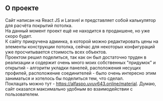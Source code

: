## О проекте
Сайт написан на React JS и Laravel и представляет собой калькулятор для расчёта покрытий потолка. \
На данный момент проект ещё не находится в продакшене, но уже скоро будет. \
К сайту прикручена админка, в которой можно редактировать цены на элементы конструкции потолка, сейчас для некоторых конфигураций уже просчитывается стоимость всех объектов. \
Проектом решил поделиться, так как он был достаточно труден в реализации и содержит очень много моих собственных "придумок" и открытий - алгоритм укладки панелей, расположения несущих профилей, расположение соединителей - было очень интересно этим заниматься и хотелось бы поделиться тем, что сделал. \
Поклацать можно тут - https://alfaspo.uvuv643.online/material. Думаю, сайт оказался максимально удобным во взаимодействии с пользователем.
